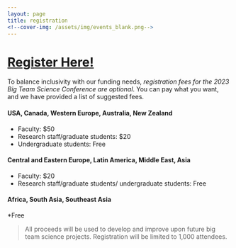 ```yaml
---
layout: page
title: registration
<!--cover-img: /assets/img/events_blank.png-->
---
```


# [Register Here!](https://opencollective.com/psysciacc/events/2023-big-team-science-conference-75ba08f5/contribute/registration-2023-big-team-science-conference-59364)

To balance inclusivity with our funding needs, *registration fees for the 2023 Big Team Science Conference are optional*. You can pay what you want, and we have provided a list of suggested fees.

#### USA, Canada, Western Europe, Australia, New Zealand
* Faculty: $50
* Research staff/graduate students: $20
* Undergraduate students: Free

#### Central and Eastern Europe, Latin America, Middle East, Asia
* Faculty: $20
* Research staff/graduate students/ undergraduate students: Free

#### Africa, South Asia, Southeast Asia
*Free 

> All proceeds will be used to develop and improve upon future big team science projects. Registration will be limited to 1,000 attendees.

<!--
Registration for the 2023 BTSCON is not yet open, but you are still welcome to make tax-deductible donations toward future Big Team Science efforts (to be shared by the sponsor organizations). 

# [Donate Here!](https://opencollective.com/psysciacc/events/test-event-23392c94/contribute/registration-2022-big-team-science-conference-40278)
-->